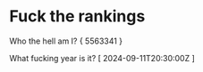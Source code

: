 # Fuck the rankings

Who the hell am I?
{ 5563341 }

What fucking year is it?
[ 2024-09-11T20:30:00Z ]
